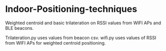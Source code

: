 # Indoor-Positioning-techniques
Weighted centroid and basic trilateration on RSSI values from WIFI APs and BLE beacons.

Trilateration.py uses values from beacon csv.
wifi.py uses values of RSSI from WIFI APs for weighted centroid positioning.
